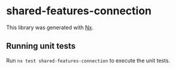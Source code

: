 # shared-features-connection

This library was generated with [Nx](https://nx.dev).

## Running unit tests

Run `nx test shared-features-connection` to execute the unit tests.
